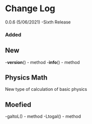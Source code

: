 Change Log
==========

0.0.6 (5/06/2021)
-Sixth Release

### Added

## New
-__version__() - method
-__info__() - method

## Physics Math 
New type of calculation of basic physics 

## Moefied 
-galtoL() - method
-Ltogal() - method